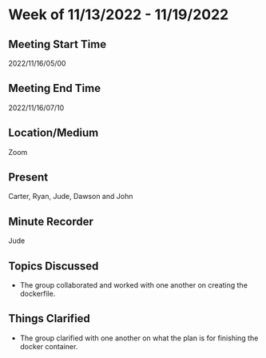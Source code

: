 # Week of 11/13/2022 - 11/19/2022

## Meeting Start Time
2022/11/16/05/00

## Meeting End Time
2022/11/16/07/10

## Location/Medium
Zoom

## Present
Carter, Ryan, Jude, Dawson and John

## Minute Recorder
Jude

## Topics Discussed
- The group collaborated and worked with one another on creating the dockerfile.

## Things Clarified
- The group clarified with one another on what the plan is for finishing the docker container.
